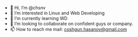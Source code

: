 - 👋 Hi, I’m @chsnv
- 👀 I’m interested in Linux and Web Developing
- 🌱 I’m currently learning WD 
- 💞️ I’m looking to collaborate on confident guys or company.
- 📫 How to reach me mail: coshgun.hasanov@gmail.com

<!---
chsnv/chsnv is a ✨ special ✨ repository because its `README.md` (this file) appears on your GitHub profile.
You can click the Preview link to take a look at your changes.
--->
